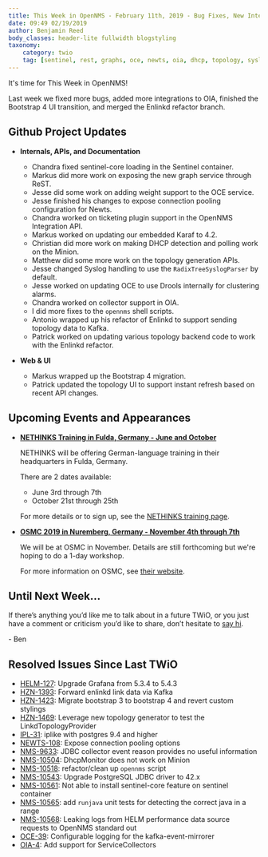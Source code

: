 ```yaml
---
title: This Week in OpenNMS - February 11th, 2019 - Bug Fixes, New Integration APIs, Enlinkd Refactor, and More!
date: 09:49 02/19/2019
author: Benjamin Reed
body_classes: header-lite fullwidth blogstyling
taxonomy:
    category: twio
    tag: [sentinel, rest, graphs, oce, newts, oia, dhcp, topology, syslog, drools, kafka, enlinkd, bootstrap, nethinks, training, osmc]
---
```


It's time for This Week in OpenNMS!

Last week we fixed more bugs, added more integrations to OIA, finished the Bootstrap 4 UI transition, and merged the Enlinkd refactor branch.

<!-- git log --author=bamboo@opennms.org --invert-grep --all --no-merges --color=always --since='2019-02-11 00:00:00' --until='2019-02-19 00:00:00' --format='%Cblue%ai %Cgreen%aN %Creset%s %Cblue(%H)%Cred%d' --author-date-order | sort | less -R -->


## Github Project Updates

* __Internals, APIs, and Documentation__

  * Chandra fixed sentinel-core loading in the Sentinel container.
  * Markus did more work on exposing the new graph service through ReST.
  * Jesse did some work on adding weight support to the OCE service.
  * Jesse finished his changes to expose connection pooling configuration for Newts.
  * Chandra worked on ticketing plugin support in the OpenNMS Integration API.
  * Markus worked on updating our embedded Karaf to 4.2.
  * Christian did more work on making DHCP detection and polling work on the Minion.
  * Matthew did some more work on the topology generation APIs.
  * Jesse changed Syslog handling to use the `RadixTreeSyslogParser` by default.
  * Jesse worked on updating OCE to use Drools internally for clustering alarms.
  * Chandra worked on collector support in OIA.
  * I did more fixes to the `opennms` shell scripts.
  * Antonio wrapped up his refactor of Enlinkd to support sending topology data to Kafka.
  * Patrick worked on updating various topology backend code to work with the Enlinkd refactor.

* __Web & UI__

  * Markus wrapped up the Bootstrap 4 migration.
  * Patrick updated the topology UI to support instant refresh based on recent API changes.


## Upcoming Events and Appearances

* **[NETHINKS Training in Fulda, Germany - June and October](https://www.nethinks.com/opennms-schulung.html)**

  NETHINKS will be offering German-language training in their headquarters in Fulda, Germany.

  There are 2 dates available:
  * June 3rd through 7th
  * October 21st through 25th

  For more details or to sign up, see the [NETHINKS training page](https://www.nethinks.com/opennms-schulung.html).

* **[OSMC 2019 in Nuremberg, Germany - November 4th through 7th](https://osmc.de/)**

  We will be at OSMC in November.
  Details are still forthcoming but we're hoping to do a 1-day workshop.

  For more information on OSMC, see [their website](https://osmc.de/).


## Until Next Week…

If there’s anything you’d like me to talk about in a future TWiO, or you just have a comment or criticism you’d like to share, don’t hesitate to [say hi](mailto:twio@opennms.org).

\- Ben

<!--
  https://github.com/OpenNMS/twio-fodder/blob/master/scripts/twio-issues-list.pl
-->

## Resolved Issues Since Last TWiO

* [HELM-127](https://issues.opennms.org/browse/HELM-127): Upgrade Grafana from 5.3.4 to 5.4.3
* [HZN-1393](https://issues.opennms.org/browse/HZN-1393): Forward enlinkd link data via Kafka
* [HZN-1423](https://issues.opennms.org/browse/HZN-1423): Migrate bootstrap 3 to bootstrap 4 and revert custom stylings
* [HZN-1469](https://issues.opennms.org/browse/HZN-1469): Leverage new topology generator to test the LinkdTopologyProvider
* [IPL-31](https://issues.opennms.org/browse/IPL-31): iplike with postgres 9.4 and higher
* [NEWTS-108](https://issues.opennms.org/browse/NEWTS-108): Expose connection pooling options
* [NMS-9633](https://issues.opennms.org/browse/NMS-9633): JDBC collector event reason provides no useful information
* [NMS-10504](https://issues.opennms.org/browse/NMS-10504): DhcpMonitor does not work on Minion
* [NMS-10518](https://issues.opennms.org/browse/NMS-10518): refactor/clean up `opennms` script
* [NMS-10543](https://issues.opennms.org/browse/NMS-10543): Upgrade PostgreSQL JDBC driver to 42.x
* [NMS-10561](https://issues.opennms.org/browse/NMS-10561): Not able to install sentinel-core feature on sentinel container
* [NMS-10565](https://issues.opennms.org/browse/NMS-10565): add `runjava` unit tests for detecting the correct java in a range
* [NMS-10568](https://issues.opennms.org/browse/NMS-10568): Leaking logs from HELM performance data source requests to OpenNMS standard out
* [OCE-39](https://issues.opennms.org/browse/OCE-39): Configurable logging for the kafka-event-mirrorer
* [OIA-4](https://issues.opennms.org/browse/OIA-4): Add support for ServiceCollectors
